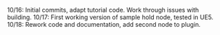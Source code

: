 10/16: Initial commits, adapt tutorial code. Work through issues with building.
10/17: First working version of sample hold node, tested in UE5.
10/18: Rework code and documentation, add second node to plugin.
